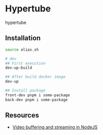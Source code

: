 # Hypertube

hypertube

## Installation

```bash
source alias.sh

# dev
## First execution
dev-up-build

## After build docker image
dev-up

## Install package
front-dev pnpm i some-package
back-dev pnpm i some-package
```

## Resources

- [Video buffering and streaming in NodeJS](https://www.youtube.com/watch?v=cuLawu_m0_Y)
